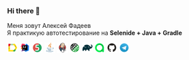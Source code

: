 ### Hi there 👋
Меня зовут Алексей Фадеев </br>
Я практикую автотестирование на 
<b>Selenide + Java + Gradle</b> </br>

<code><img width="5%" title="Allure Report" src="icon/logo/Allure.svg"></code>
<code><img width="5%" title="IntelliJ IDEA" src="icon/logo/Idea.svg"></code>
<code><img width="5%" title="Junit5" src="icon/logo/Junit5.svg"></code>
<code><img width="5%" title="Java" src="icon/logo/Java.svg"></code>
<code><img width="5%" title="Jenkins" src="icon/logo/Jenkins.svg"></code>
<code><img width="5%" title="Selenoid" src="icon/logo/RestAssured.svg"></code>
<code><img width="5%" title="Gradle" src="icon/logo/Gradle.svg"  /></code>
<code><img width="5%" title="Allure TestOps" src="icon/logo/Allure_TO.svg"></code>
<code><img width="5%" title="GitHub" src="icon/logo/GitHub.svg"></code>
<code><img width="5%" title="Telegram" src="icon/logo/Telegram.svg"></code>
